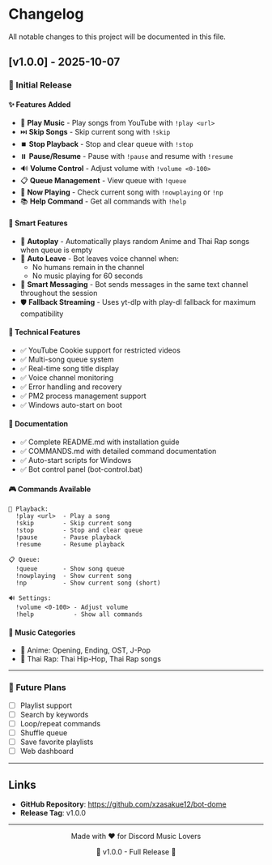 # Changelog

All notable changes to this project will be documented in this file.

## [v1.0.0] - 2025-10-07

### 🎉 Initial Release

#### ✨ Features Added
- 🎵 **Play Music** - Play songs from YouTube with `!play <url>`
- ⏭️ **Skip Songs** - Skip current song with `!skip`
- ⏹️ **Stop Playback** - Stop and clear queue with `!stop`
- ⏸️ **Pause/Resume** - Pause with `!pause` and resume with `!resume`
- 🔊 **Volume Control** - Adjust volume with `!volume <0-100>`
- 📋 **Queue Management** - View queue with `!queue`
- 🎵 **Now Playing** - Check current song with `!nowplaying` or `!np`
- 📚 **Help Command** - Get all commands with `!help`

#### 🤖 Smart Features
- 🎲 **Autoplay** - Automatically plays random Anime and Thai Rap songs when queue is empty
- 👋 **Auto Leave** - Bot leaves voice channel when:
  - No humans remain in the channel
  - No music playing for 60 seconds
- 💬 **Smart Messaging** - Bot sends messages in the same text channel throughout the session
- 🛡️ **Fallback Streaming** - Uses yt-dlp with play-dl fallback for maximum compatibility

#### 🔧 Technical Features
- ✅ YouTube Cookie support for restricted videos
- ✅ Multi-song queue system
- ✅ Real-time song title display
- ✅ Voice channel monitoring
- ✅ Error handling and recovery
- ✅ PM2 process management support
- ✅ Windows auto-start on boot

#### 📝 Documentation
- ✅ Complete README.md with installation guide
- ✅ COMMANDS.md with detailed command documentation
- ✅ Auto-start scripts for Windows
- ✅ Bot control panel (bot-control.bat)

#### 🎮 Commands Available
```
📀 Playback:
  !play <url>  - Play a song
  !skip        - Skip current song
  !stop        - Stop and clear queue
  !pause       - Pause playback
  !resume      - Resume playback

📋 Queue:
  !queue       - Show song queue
  !nowplaying  - Show current song
  !np          - Show current song (short)

🔊 Settings:
  !volume <0-100> - Adjust volume
  !help           - Show all commands
```

#### 🎯 Music Categories
- 🎌 Anime: Opening, Ending, OST, J-Pop
- 🎤 Thai Rap: Thai Hip-Hop, Thai Rap songs

---

### 🔮 Future Plans
- [ ] Playlist support
- [ ] Search by keywords
- [ ] Loop/repeat commands
- [ ] Shuffle queue
- [ ] Save favorite playlists
- [ ] Web dashboard

---

## Links
- **GitHub Repository**: https://github.com/xzasakue12/bot-dome
- **Release Tag**: v1.0.0

---

<div align="center">
  <p>Made with ❤️ for Discord Music Lovers</p>
  <p>🎵 v1.0.0 - Full Release 🎵</p>
</div>
